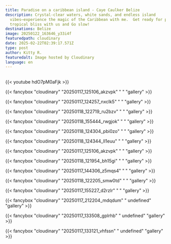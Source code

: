 ```yaml
---
title: Paradise on a caribbean island - Caye Caulker Belize
description: Crystal-clear waters, white sands, and endless island
  vibes—experience the magic of the Caribbean with me.  Get ready for pure
  tropical bliss with us and Go slow!
destinations: Belize
image: 20250122_163646_y33i4f
featuredpath: cloudinary
date: 2025-02-22T02:39:17.571Z
type: post
author: Kitty R.
featuredalt: Image hosted by Cloudinary
language: en
---
```

<br>{{< youtube hdO7pM0aFjk >}}</br>

{{< fancybox "cloudinary" "20250117_125106_akzvpk" " " "gallery" >}}

{{< fancybox "cloudinary" "20250117_124257_nxclk5" " " "gallery" >}}

{{< fancybox "cloudinary" "20250118_122719_ru2bzv" "  " "gallery" >}}

{{< fancybox "cloudinary" "20250118_155444_rwgjok" "  " "gallery" >}}

{{< fancybox "cloudinary" "20250118_124304_pbi0zo" " " "gallery" >}}

{{< fancybox "cloudinary" "20250118_124344_ll1euu" "   " "gallery" >}}

{{< fancybox "cloudinary" "20250117_125106_akzvpk" " " "gallery" >}}

{{< fancybox "cloudinary" "20250118_121954_bh15gi" "  " "gallery" >}}

{{< fancybox "cloudinary" "20250117_144306_z5mqs4" "  " "gallery" >}}

{{< fancybox "cloudinary" "20250118_122205_smw0td" "  " "gallery" >}}

{{< fancybox "cloudinary" "20250117_155227_d2rzlr" " " "gallery" >}}

{{< fancybox "cloudinary" "20250117_212204_mdqdum" "  undefined" "gallery" >}}

{{< fancybox "cloudinary" "20250117_133508_gplrhb" "  undefined" "gallery" >}}

{{< fancybox "cloudinary" "20250117_133121_vhfssn" "  undefined" "gallery" >}}
